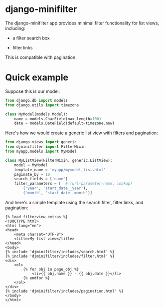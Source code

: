# django-minifilter

The django-minifilter app provides minimal filter functionality for list views, including:

- a filter search box

- filter links

This is compatible with pagination.

# Quick example

Suppose this is our model:

```python
from django.db import models
from django.utils import timezone

class MyModel(models.Model):
    name = models.CharField(max_length=100)
    date = models.DateField(default=timezone.now)
```

Here's how we would create a generic list view with filters and pagination:

```python
from django.views import generic
from djminifilter import FilterMixin
from myapp.models import MyModel

class MyListView(FilterMixin, generic.ListView):
    model = MyModel
    template_name = 'myapp/mymodel_list.html'
    paginate_by = 10
    search_fields = ['name']
    filter_parameters = [  # (url-parameter-name, lookup)
        ('year', 'start_date__year'), 
        ('month', 'start_date__month')]
```
And here's a simple template using the search filter, filter links, and pagination:

```jinja2
{% load filterview_extras %}
<!DOCTYPE html>
<html lang="en">
<head>
    <meta charset="UTF-8">
    <title>My list view</title>
</head>
<body>
{% include 'djminifilter/includes/search.html' %}
{% include 'djminifilter/includes/filter.html' %}
<div>
    <ol>
        {% for obj in page_obj %}
            <li>{{ obj.name }} - {{ obj.date }}</li>
        {% endfor %}
    </ol>
</div>
{% include 'djminifilter/includes/pagination.html' %}
</body>
</html>
```


